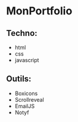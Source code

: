 # MonPortfolio

## Techno:
- html
- css
- javascript

## Outils:
- Boxicons
- Scrollreveal
- EmailJS
- Notyf